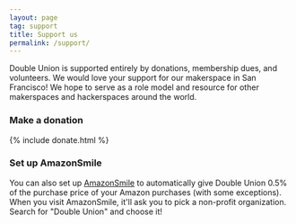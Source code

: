 ```yaml
---
layout: page
tag: support
title: Support us
permalink: /support/
---
```


Double Union is supported entirely by donations, membership dues, and volunteers. We would love your support for our makerspace in San Francisco! We hope to serve as a role model and resource for other makerspaces and hackerspaces around the world.

### Make a donation

{% include donate.html %}

### Set up AmazonSmile

You can also set up [AmazonSmile](https://smile.amazon.com/) to automatically give Double Union 0.5% of the purchase price of your Amazon purchases (with some exceptions). When you visit AmazonSmile, it'll ask you to pick a non-profit organization. Search for "Double Union" and choose it!
